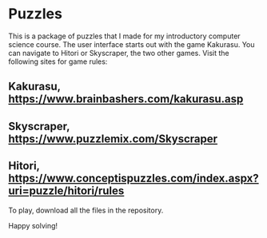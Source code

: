 # Puzzles
This is a package of puzzles that I made for my introductory computer science course. The user interface starts out with the game Kakurasu. You can navigate to Hitori or Skyscraper, the two other games. Visit the following sites for game rules:

## Kakurasu, https://www.brainbashers.com/kakurasu.asp
## Skyscraper, https://www.puzzlemix.com/Skyscraper
## Hitori, https://www.conceptispuzzles.com/index.aspx?uri=puzzle/hitori/rules

To play, download all the files in the repository.

Happy solving!
